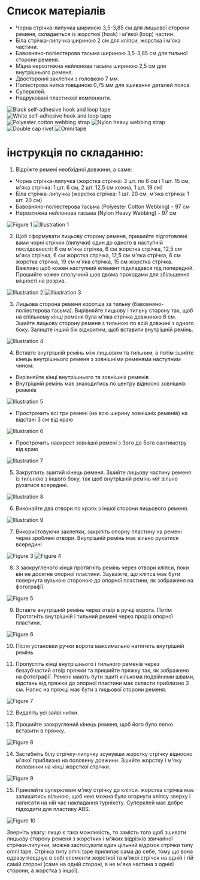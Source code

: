 # Список матеріалів
* Чорна стрічка-липучка шириною 3,5-3,85 см для лицьової сторони ременя, складається із жорсткої (hook) і м'якої (loop) частин.
* Біла стрічка-липучка шириною 2 см для кліпси, жорстка і м'яка частини.
* Бавовняно-поліестерова тасьма шириною 3,5-3,85 см для тильної сторони ременя.
* Міцна нерозтяжна нейлонова тасьма шириною 2,5 см для внутрішнього ременя.
* Двосторонні заклепки з головкою 7 мм.
* Поліестрова нитка товщиною 0,75 мм для зшивання деталей пояса.
* Суперклей.
* Надруковані пластикові компоненти.

![Black self-adhesive hook and loop tape](../assets/instructions/part1.jpg)
![White self-adhesive hook and loop tape](../assets/instructions/part2.jpg)
![Polyester cotton webbing strap](../assets/instructions/part3.jpg)
![Nylon heavy webbing strap](../assets/instructions/part4.jpg)
![Double cap rivet](../assets/instructions/part5.jpg)
![Omni tape](../assets/instructions/part6.jpg)

# інструкція по складанню:
1. Відріжте ремені необхідної довжини, а саме:
 * Чорна стрічка-липучка (жорстка стрічка: 3 шт. по 6 см і 1 шт. 15 см, м'яка стрічка: 1 шт. 6 см, 2 шт. 12,5 см кожна, 1 шт. 19 см)
 * Біла стрічка-липучка (жорстка стрічка: 1 шт. 20 см, м'яка стрічка: 1 шт. 20 см)
 * Бавовняно-поліестерова тасьма (Polyester Cotton Webbing) - 97 см
 * Нерозтяжна нейлонова тасьма (Nylon Heavy Webbing) - 97 см

![Figure 1](../assets/instructions/figure1.jpg)
![Illustration 1](../assets/instructions/illustration1.jpg)

2. Щоб сформувати лицьову сторону ременя, пришийте підготовлені вами чорні стрічки (липучки) один до одного в наступній послідовності: 6 см м'яка стрічка, 6 см жорстка стрічка, 12,5 см м'яка стрічка, 6 см жорстка стрічка, 12,5 см м'яка стрічка, 6 см жорстка стрічка, 19 см м'яка стрічка, 15 см жорстка стрічка. Важливо щоб кожен наступний елемент підкладався під попередній. Прошийте кожен сполучний шов двома проходами для збільшення міцності на розрив.

![Illustration 2](../assets/instructions/illustration2.jpg)
![Illustration 3](../assets/instructions/illustration3.jpg)

3. Лицьова сторона ременя коротша за тильну (бавовняно-поліестерова тасьма). Вирівняйте лицьову і тильну сторону так, щоб на спільному кінці ременя була м'яка стрічка довжиною 6 см. Зшийте лицьову сторону ременя з тильною по всій довжині з одного боку. Залиште інший бік відкритим, щоб вставити внутрішній ремінь. 

![Illustration 4](../assets/instructions/illustration4.jpg)

4. Вставте внутрішній ремінь між лицьовим та тильним, а потім зшийте кінець внутрішнього ременя з зовнішніми ременями наступним чином:
  * Вирівняйте кінці внутрішнього та зовнішніх ременів
  * Внутрішній ремінь має знаходитись по центру відносно зовнішніх ременів

![Illustration 5](../assets/instructions/illustration5.jpg)

  * Прострочить всі три ремені (на всю ширину зовнішніх ременів) на відстані 3 см від краю

![Illustration 6](../assets/instructions/illustration6.jpg)

  * Прострочить навхрест зовнішні ремені з 3ого до 5ого сантиметру від краю

![Illustration 7](../assets/instructions/illustration7.jpg)

5. Закруглить зшитий кінець ременя. Зшийте лицьову частину ременя із тильною з іншого боку, так щоб внутрішній ремінь міг вільно рухатися всередині.

![Illustration 8](../assets/instructions/illustration8.jpg)

6. Виконайте два отвори по краях з іншої сторони лицьового ременя.

![Illustration 9](../assets/instructions/illustration9.jpg)

7. Використовуючи заклепки, закріпіть опорну пластину на ремені через зроблені отвори. Внутрішній ремінь має вільно рухатися всередині

![Figure 3](../assets/instructions/figure3.jpg)
![Figure 4](../assets/instructions/figure4.jpg)

8. З заокругленого кінця протягніть ремінь через отвори кліпси, поки він не досягне опорної пластини. Зауважте, що кліпса має бути повернута вузькою стороною до опорної пластини, як зображено на фотографії.

![Figure 5](../assets/instructions/figure5.jpg)

9. Вставте внутрішній ремінь через отвір в ручці ворота. Потім Протягніть внутрішній і тильний ремені через проріз опорної  пластини.

![Figure 6](../assets/instructions/figure6.jpg)

10. Після установки ручки ворота максимально натягніть внутрішній ремінь 

11. Пропустіть кінці внутрішнього і тильного ременів через беззубчастий отвір пряжки та пришийте пряжку так, як зображено на фотографії. Ремені мають бути зшиті кількома подвійними швами, відстань від пряжки до опорної пластини має скласти приблизно 3 см. Напис на пряжці має бути з лицьової сторони ременя.

![Figure 7](../assets/instructions/figure7.jpg)

12. Видаліть усі зайві нитки.

13. Прошийте заокруглений кінець ременя, щоб його було легко вставити в пряжку.

![Figure 8](../assets/instructions/figure8.jpg)

14. Застебніть білу стрічку-липучку зсунувши жорстку стрічку відносно м'якої приблизно на половину довжини. Зшийте жорстку і м'яку половинки на кінці жорсткої стрічки.

![Figure 9](../assets/instructions/figure9.jpg)

15. Приклейте суперклеєм м'яку стрічку до кліпси. жорстка стрічка має залишитись вільною, щоб нею можна було огорнути кліпсу зверху і написати на ній час накладання турнікету. Суперклей має добре підходити для пластику ABS.

![Figure 10](../assets/instructions/figure10.jpg)

Зверніть увагу:  якщо є така можливість, то замість того щоб зшивати лицьову сторону ременя з жорстких і м'яких відрізків звичайної стрічки-липучки, можна застосувати один цільний відрізок стрічки типу omni tape. Стрічка типу omni tape прилипає сама до себе, тому що вона одразу поєднує в собі елементи жорсткої та м'якої стрічок на одній і тій самій стороні (саме на одній стороні, а не м'яка частина з однієї сторони, а жорстка з іншої).
